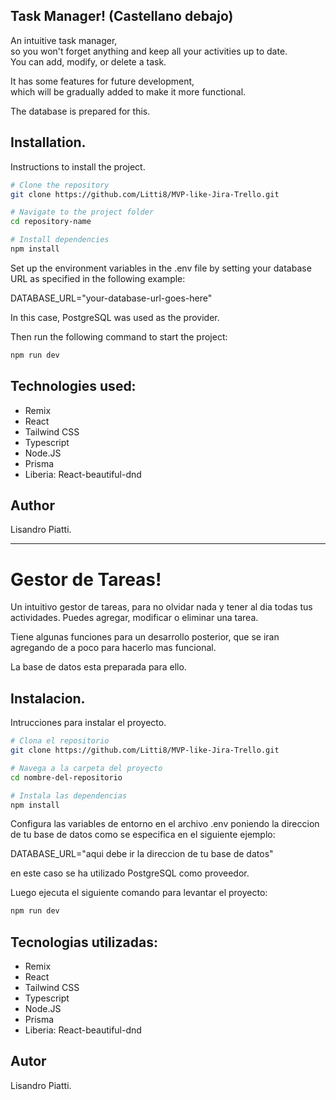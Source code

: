 ## Task Manager! (Castellano debajo)

An intuitive task manager,  
so you won't forget anything and keep all your activities up to date.  
You can add, modify, or delete a task.

It has some features for future development,  
which will be gradually added to make it more functional.

The database is prepared for this.

## Installation.

Instructions to install the project.

```sh
# Clone the repository
git clone https://github.com/Litti8/MVP-like-Jira-Trello.git

# Navigate to the project folder
cd repository-name

# Install dependencies
npm install

```

Set up the environment variables in the .env file
by setting your database URL as specified in the following example:

DATABASE_URL="your-database-url-goes-here"

In this case, PostgreSQL was used as the provider.

Then run the following command to start the project:

```sh
npm run dev
```

## Technologies used:

- Remix
- React
- Tailwind CSS
- Typescript
- Node.JS
- Prisma
- Liberia: React-beautiful-dnd

## Author

Lisandro Piatti.

---

# Gestor de Tareas!

Un intuitivo gestor de tareas,
para no olvidar nada y tener al dia todas tus actividades.
Puedes agregar, modificar o eliminar una tarea.

Tiene algunas funciones para un desarrollo posterior,
que se iran agregando de a poco para hacerlo mas funcional.

La base de datos esta preparada para ello.

## Instalacion.

Intrucciones para instalar el proyecto.

```sh
# Clona el repositorio
git clone https://github.com/Litti8/MVP-like-Jira-Trello.git

# Navega a la carpeta del proyecto
cd nombre-del-repositorio

# Instala las dependencias
npm install
```

Configura las variables de entorno en el archivo .env
poniendo la direccion de tu base de datos
como se especifica en el siguiente ejemplo:

DATABASE_URL="aqui debe ir la direccion de tu base de datos"

en este caso se ha utilizado PostgreSQL como proveedor.

Luego ejecuta el siguiente comando para levantar el proyecto:

```sh
npm run dev
```

## Tecnologias utilizadas:

- Remix
- React
- Tailwind CSS
- Typescript
- Node.JS
- Prisma
- Liberia: React-beautiful-dnd

## Autor

Lisandro Piatti.
